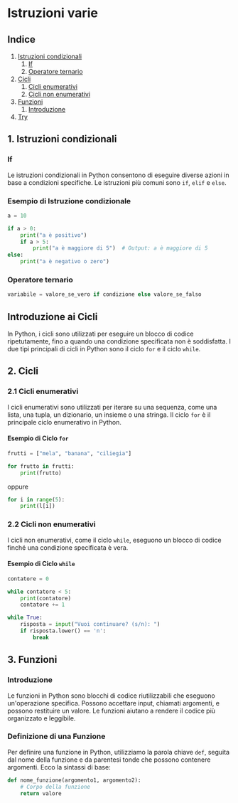 # Istruzioni varie

## Indice
1. [Istruzioni condizionali](#1-istruzioni-condizionali)
    1. [If](#if)
    2. [Operatore ternario](#operatore-ternario)
2. [Cicli](#2-cicli)
   1. [Cicli enumerativi](#cicli-enumerativi)
   2. [Cicli non enumerativi](#cicli-non-enumerativi)
3. [Funzioni](#3-funzioni)
    1. [Introduzione](#introduzione)
4. [Try](#3)

## 1. Istruzioni condizionali

### If

Le istruzioni condizionali in Python consentono di eseguire diverse azioni in base a condizioni specifiche. Le istruzioni più comuni sono `if`, `elif` e `else`.

### Esempio di Istruzione condizionale

```python
a = 10

if a > 0:
    print("a è positivo")
    if a > 5:
        print("a è maggiore di 5")  # Output: a è maggiore di 5
else:
    print("a è negativo o zero")
```

### Operatore ternario


```python
variabile = valore_se_vero if condizione else valore_se_falso
```


## Introduzione ai Cicli

In Python, i cicli sono utilizzati per eseguire un blocco di codice ripetutamente, fino a quando una condizione specificata non è soddisfatta. I due tipi principali di cicli in Python sono il ciclo `for` e il ciclo `while`.

## 2. Cicli

### 2.1 Cicli enumerativi

I cicli enumerativi sono utilizzati per iterare su una sequenza, come una lista, una tupla, un dizionario, un insieme o una stringa. Il ciclo `for` è il principale ciclo enumerativo in Python.

#### Esempio di Ciclo `for`

```python
frutti = ["mela", "banana", "ciliegia"]

for frutto in frutti:
    print(frutto)
```
oppure

```python
for i in range(5):
    print(l[i])
```


### 2.2 Cicli non enumerativi

I cicli non enumerativi, come il ciclo `while`, eseguono un blocco di codice finché una condizione specificata è vera.

#### Esempio di Ciclo `while`

```python
contatore = 0

while contatore < 5:
    print(contatore)
    contatore += 1
```

```python
while True:
    risposta = input("Vuoi continuare? (s/n): ")
    if risposta.lower() == 'n':
        break
```


## 3. Funzioni

### Introduzione
Le funzioni in Python sono blocchi di codice riutilizzabili che eseguono un'operazione specifica. Possono accettare input, chiamati argomenti, e possono restituire un valore. Le funzioni aiutano a rendere il codice più organizzato e leggibile.

### Definizione di una Funzione
Per definire una funzione in Python, utilizziamo la parola chiave `def`, seguita dal nome della funzione e da parentesi tonde che possono contenere argomenti. Ecco la sintassi di base:

```python
def nome_funzione(argomento1, argomento2):
    # Corpo della funzione
    return valore
```
